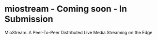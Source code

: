 # miostream - Coming soon - In Submission
MioStream: A Peer-To-Peer Distributed Live Media Streaming on the Edge
